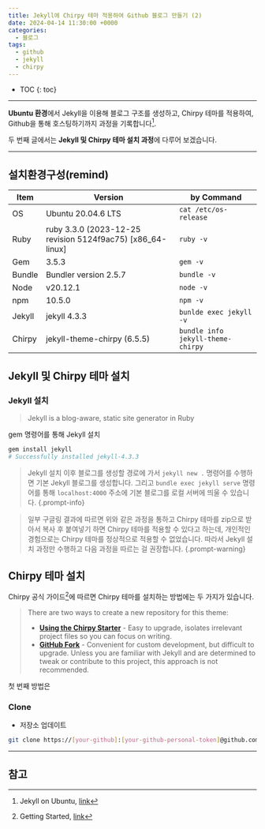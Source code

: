 ```yaml
---
title: Jekyll에 Chirpy 테마 적용하여 Github 블로그 만들기 (2)
date: 2024-04-14 11:30:00 +0000
categories:
  - 블로그
tags:
  - github
  - jekyll
  - chirpy
---
```

* TOC
{: toc}
---
**Ubuntu 환경**에서 Jekyll을 이용해 블로그 구조를 생성하고, Chirpy 테마를 적용하여, Github을 통해 호스팅하기까지 과정을 기록합니다[^jekyll_docs].

두 번째 글에서는 **Jekyll 및 Chirpy 테마 설치 과정**에 다루어 보겠습니다. 

---
## **설치환경구성(remind)**

| Item   | Version                                                    | by Command                        |
| ------ | ---------------------------------------------------------- | --------------------------------- |
| OS     | Ubuntu 20.04.6 LTS                                         | `cat /etc/os-release`             |
| Ruby   | ruby 3.3.0 (2023-12-25 revision 5124f9ac75) [x86_64-linux] | `ruby -v`                         |
| Gem    | 3.5.3                                                      | `gem -v`                          |
| Bundle | Bundler version 2.5.7                                      | `bundle -v`                       |
| Node   | v20.12.1                                                   | `node -v`                         |
| npm    | 10.5.0                                                     | `npm -v`                          |
| Jekyll | jekyll 4.3.3                                               | `bunlde exec jekyll -v`           |
| Chirpy | jekyll-theme-chirpy (6.5.5)                                | `bundle info jekyll-theme-chirpy` |


## **Jekyll 및 Chirpy 테마 설치**
### **Jekyll 설치**
>Jekyll is a blog-aware, static site generator in Ruby

gem 명령어를 통해 Jekyll 설치
```bash
gem install jekyll
# Successfully installed jekyll-4.3.3
```

> Jekyll 설치 이후 블로그를 생성할 경로에 가서 `jekyll new .` 명령어를 수행하면 기본 Jekyll 블로그를 생성합니다. 그리고 `bundle exec jekyll serve` 명령어를 통해 `localhost:4000` 주소에 기본 블로그를 로컬 서버에 띄울 수 있습니다.
{.prompt-info}

>일부 구글링 결과에 따르면 위와 같은 과정을 통하고 Chirpy 테마를 zip으로 받아서 복사 후 붙여넣기 하면 Chirpy 테마를 적용할 수 있다고 하는데, 개인적인 경험으로는 Chirpy 테마를 정상적으로 적용할 수 없었습니다. 따라서 Jekyll 설치 과정만 수행하고 다음 과정을 따르는 걸 권장합니다.
{.prompt-warning}

## **Chirpy 테마 설치**
Chirpy 공식 가이드[^chirpy_getting-started]에 따르면 Chirpy 테마를 설치하는 방법에는 두 가지가 있습니다.

> There are two ways to create a new repository for this theme:
> 
> - [**Using the Chirpy Starter**](https://chirpy.cotes.page/posts/getting-started/#option-1-using-the-chirpy-starter) - Easy to upgrade, isolates irrelevant project files so you can focus on writing.
> - [**GitHub Fork**](https://chirpy.cotes.page/posts/getting-started/#option-2-github-fork) - Convenient for custom development, but difficult to upgrade. Unless you are familiar with Jekyll and are determined to tweak or contribute to this project, this approach is not recommended.

첫 번째 방법은



### Clone

- 저장소 업데이트
```bash
git clone https://[your-github]:[your-github-personal-token]@github.com/[your-github]/jekyll-theme-chirpy.git
```


---
## 참고
[^jekyll_docs]: Jekyll on Ubuntu, [link](https://jekyllrb.com/docs/installation/ubuntu/)
[^chirpy_getting-started]: Getting Started, [link](https://chirpy.cotes.page/posts/getting-started/)

